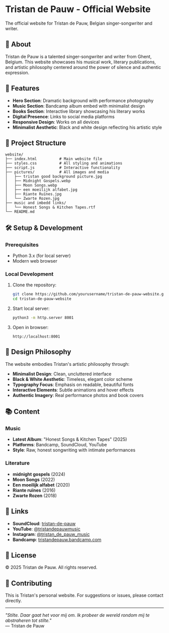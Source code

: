 # Tristan de Pauw - Official Website

The official website for Tristan de Pauw, Belgian singer-songwriter and writer.

## 🎵 About

Tristan de Pauw is a talented singer-songwriter and writer from Ghent, Belgium. This website showcases his musical work, literary publications, and artistic philosophy centered around the power of silence and authentic expression.

## 🚀 Features

- **Hero Section**: Dramatic background with performance photography
- **Music Section**: Bandcamp album embed with minimalist design
- **Books Section**: Interactive library showcasing his literary works
- **Digital Presence**: Links to social media platforms
- **Responsive Design**: Works on all devices
- **Minimalist Aesthetic**: Black and white design reflecting his artistic style

## 📁 Project Structure

```
website/
├── index.html          # Main website file
├── styles.css          # All styling and animations
├── script.js           # Interactive functionality
├── pictures/           # All images and media
│   ├── tristan good background picture.jpg
│   ├── Midnight Gospels.webp
│   ├── Moon Songs.webp
│   ├── een moeilijk alfabet.jpg
│   ├── Riante Ruïnes.jpg
│   └── Zwarte Rozen.jpg
├── music and imbedd links/
│   └── Honest Songs & Kitchen Tapes.rtf
└── README.md
```

## 🛠️ Setup & Development

### Prerequisites
- Python 3.x (for local server)
- Modern web browser

### Local Development
1. Clone the repository:
   ```bash
   git clone https://github.com/yourusername/tristan-de-pauw-website.git
   cd tristan-de-pauw-website
   ```

2. Start local server:
   ```bash
   python3 -m http.server 8001
   ```

3. Open in browser:
   ```
   http://localhost:8001
   ```

## 🎨 Design Philosophy

The website embodies Tristan's artistic philosophy through:
- **Minimalist Design**: Clean, uncluttered interface
- **Black & White Aesthetic**: Timeless, elegant color scheme
- **Typography Focus**: Emphasis on readable, beautiful fonts
- **Interactive Elements**: Subtle animations and hover effects
- **Authentic Imagery**: Real performance photos and book covers

## 📚 Content

### Music
- **Latest Album**: "Honest Songs & Kitchen Tapes" (2025)
- **Platforms**: Bandcamp, SoundCloud, YouTube
- **Style**: Raw, honest songwriting with intimate performances

### Literature
- **midnight gospels** (2024)
- **Moon Songs** (2022)
- **Een moeilijk alfabet** (2020)
- **Riante ruïnes** (2016)
- **Zwarte Rozen** (2018)

## 🔗 Links

- **SoundCloud**: [tristan-de-pauw](https://soundcloud.com/tristan-de-pauw)
- **YouTube**: [@tristandepauwmusic](https://www.youtube.com/@tristandepauwmusic)
- **Instagram**: [@tristan_de_pauw_music](https://www.instagram.com/tristan_de_pauw_music)
- **Bandcamp**: [tristandepauw.bandcamp.com](https://tristandepauw.bandcamp.com/)

## 📝 License

© 2025 Tristan de Pauw. All rights reserved.

## 🤝 Contributing

This is Tristan's personal website. For suggestions or issues, please contact directly.

---

*"Stilte. Daar gaat het voor mij om. Ik probeer de wereld rondom mij te abstraheren tot stilte."*  
— Tristan de Pauw
